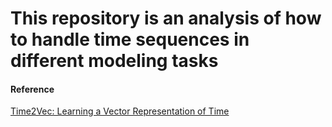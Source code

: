 # This repository is an analysis of how to handle time sequences in different modeling tasks

#### Reference
<a href="https://arxiv.org/abs/1907.05321">Time2Vec: Learning a Vector Representation of Time</a>

#### 

